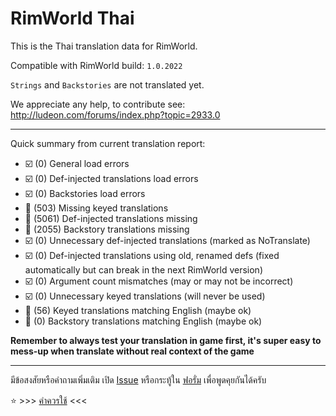 # RimWorld Thai

This is the Thai translation data for RimWorld.

Compatible with RimWorld build: `1.0.2022`

`Strings` and `Backstories` are not translated yet.

We appreciate any help, to contribute see: http://ludeon.com/forums/index.php?topic=2933.0

------------------------------------

Quick summary from current translation report:
  * :ballot_box_with_check: (0) General load errors
  * :ballot_box_with_check: (0) Def-injected translations load errors
  * :ballot_box_with_check: (0) Backstories load errors
  * :black_square_button: (503) Missing keyed translations
  * :black_square_button: (5061) Def-injected translations missing
  * :black_square_button: (2055) Backstory translations missing
  * :ballot_box_with_check: (0) Unnecessary def-injected translations (marked as NoTranslate)
  * :ballot_box_with_check: (0) Def-injected translations using old, renamed defs (fixed automatically but can break in the next RimWorld version)
  * :ballot_box_with_check: (0) Argument count mismatches (may or may not be incorrect)
  * :ballot_box_with_check: (0) Unnecessary keyed translations (will never be used)
  * :white_square_button: (56) Keyed translations matching English (maybe ok)
  * :white_square_button: (0) Backstory translations matching English (maybe ok)

**Remember to always test your translation in game first, it's super easy to mess-up when translate without real context of the game**

------------------------------------

มีข้อสงสัยหรือคำถามเพิ่มเติม เปิด [Issue](https://github.com/Ludeon/RimWorld-Thai/issues) หรือกระทู้ใน [ฟอรั่ม](https://ludeon.com/forums/index.php?board=17.0) เพื่อพูดคุยกันได้ครับ

:star: >>> [คำควรใช้](https://github.com/Ludeon/RimWorld-Thai/wiki/Glossary) <<<